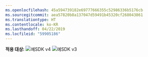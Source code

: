 ```yaml
---
ms.openlocfilehash: 45a594739182e69777666355c52986336b5176cb
ms.sourcegitcommit: aea57820b8a137047d59491b45320cf268043861
ms.translationtype: HT
ms.contentlocale: ko-KR
ms.lasthandoff: 04/22/2019
ms.locfileid: "59905186"
---
```

<Token>**적용 대상:** ![예](../media/yes.png)SDK v4 ![예](../media/yes.png)SDK v3 </Token>
